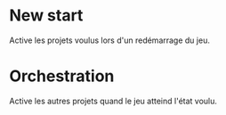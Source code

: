 # New start

Active les projets voulus lors d'un redémarrage du jeu.

# Orchestration

Active les autres projets quand le jeu atteind l'état voulu.
